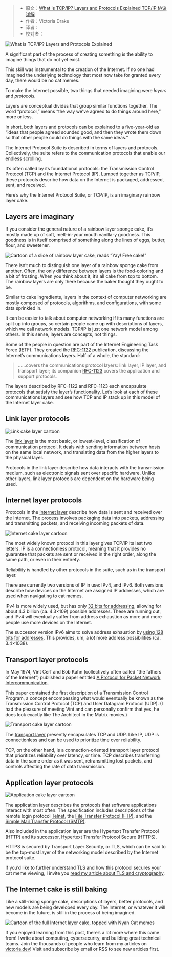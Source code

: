 > * 原文：[What is TCP/IP? Layers and Protocols Explained TCP/IP 协议详解](https://www.freecodecamp.org/news/what-is-tcp-ip-layers-and-protocols-explained/)
> * 作者：Victoria Drake
> * 译者：
> * 校对者：

![What is TCP/IP? Layers and Protocols Explained](https://www.freecodecamp.org/news/content/images/size/w2000/2020/11/cover-2.png)

A significant part of the process of creating something is the ability to imagine things that do not yet exist.

This skill was instrumental to the creation of the Internet. If no one had imagined the underlying technology that most now take for granted every day, there would be no cat memes.

To make the Internet possible, two things that needed imagining were  _layers_  and  _protocols._

Layers are conceptual divides that group similar functions together. The word “protocol,” means “the way we’ve agreed to do things around here,” more or less.

In short, both layers and protocols can be explained to a five-year-old as “ideas that people agreed sounded good, and then they wrote them down so that other people could do things with the same ideas.”

The Internet Protocol Suite is described in terms of layers and protocols. Collectively, the suite refers to the communication protocols that enable our endless scrolling.

It’s often called by its foundational protocols: the Transmission Control Protocol (TCP) and the Internet Protocol (IP). Lumped together as TCP/IP, these protocols describe how data on the Internet is packaged, addressed, sent, and received.

Here’s why the Internet Protocol Suite, or TCP/IP, is an imaginary rainbow layer cake.

## **Layers are imaginary**

If you consider the general nature of a rainbow layer sponge cake, it’s mostly made up of soft, melt-in-your mouth vanilla-y goodness. This goodness is in itself comprised of something along the lines of eggs, butter, flour, and sweetener.

![Cartoon of a slice of rainbow layer cake, reads &ldquo;Yay! Free cake!&quot;](https://www.freecodecamp.org/news/content/images/2020/11/free-cake.png)

There isn’t much to distinguish one layer of a rainbow sponge cake from another. Often, the only difference between layers is the food-coloring and a bit of frosting. When you think about it, it’s all cake from top to bottom. The rainbow layers are only there because the baker thought they ought to be.

Similar to cake ingredients, layers in the context of computer networking are mostly composed of protocols, algorithms, and configurations, with some data sprinkled in.

It can be easier to talk about computer networking if its many functions are split up into groups, so certain people came up with descriptions of layers, which we call network models. TCP/IP is just one network model among others. In this sense, layers are concepts, not things.

Some of the people in question are part of the Internet Engineering Task Force (IETF). They created the  [RFC-1122][1]  publication, discussing the Internet’s communications layers. Half of a whole, the standard:

> ……covers the communications protocol layers: link layer, IP layer, and transport layer; its companion  [RFC-1123][2]  covers the application and support protocols.

The layers described by RFC-1122 and RFC-1123 each encapsulate protocols that satisfy the layer’s functionality. Let’s look at each of these communications layers and see how TCP and IP stack up in this model of the Internet layer cake.

## **Link layer protocols**

![Link cake layer cartoon](https://www.freecodecamp.org/news/content/images/2020/11/link.png)

The  [link layer][3]  is the most basic, or lowest-level, classification of communication protocol. It deals with sending information between hosts on the same local network, and translating data from the higher layers to the physical layer.

Protocols in the link layer describe how data interacts with the transmission medium, such as electronic signals sent over specific hardware. Unlike other layers, link layer protocols are dependent on the hardware being used.

## **Internet layer protocols**

Protocols in the  [Internet layer][4]  describe how data is sent and received over the Internet. The process involves packaging data into packets, addressing and transmitting packets, and receiving incoming packets of data.

![Internet cake layer cartoon](https://www.freecodecamp.org/news/content/images/2020/11/internet.png)

The most widely known protocol in this layer gives TCP/IP its last two letters. IP is a connectionless protocol, meaning that it provides no guarantee that packets are sent or received in the right order, along the same path, or even in their entirety.

Reliability is handled by other protocols in the suite, such as in the transport layer.

There are currently two versions of IP in use: IPv4, and IPv6. Both versions describe how devices on the Internet are assigned IP addresses, which are used when navigating to cat memes.

IPv4 is more widely used, but has only  [32 bits for addressing][5], allowing for about 4.3 billion (ca. 4.3×109) possible addresses. These are running out, and IPv4 will eventually suffer from address exhaustion as more and more people use more devices on the Internet.

The successor version IPv6 aims to solve address exhaustion by  [using 128 bits for addresses][6]. This provides, um, a  _lot_  more address possibilities (ca. 3.4×1038).

## **Transport layer protocols**

In May 1974, Vint Cerf and Bob Kahn (collectively often called “the fathers of the Internet”) published a paper entitled  [A Protocol for Packet Network Intercommunication][7].

This paper contained the first description of a Transmission Control Program, a concept encompassing what would eventually be known as the Transmission Control Protocol (TCP) and User Datagram Protocol (UDP). (I had the pleasure of meeting Vint and can personally confirm that yes, he does look exactly like The Architect in the Matrix movies.)

![Transport cake layer cartoon](https://www.freecodecamp.org/news/content/images/2020/11/transport.png)

The  [transport layer][8]  presently encapsulates TCP and UDP. Like IP, UDP is connectionless and can be used to prioritize time over reliability.

TCP, on the other hand, is a connection-oriented transport layer protocol that prioritizes reliability over latency, or time. TCP describes transferring data in the same order as it was sent, retransmitting lost packets, and controls affecting the rate of data transmission.

## **Application layer protocols**

![Application cake layer cartoon](https://www.freecodecamp.org/news/content/images/2020/11/application.png)

The application layer describes the protocols that software applications interact with most often. The specification includes descriptions of the remote login protocol  [Telnet][9], the  [File Transfer Protocol (FTP)][10], and the  [Simple Mail Transfer Protocol (SMTP)][11].

Also included in the application layer are the Hypertext Transfer Protocol (HTTP) and its successor, Hypertext Transfer Protocol Secure (HTTPS).

HTTPS is secured by Transport Layer Security, or TLS, which can be said to be the top-most layer of the networking model described by the Internet protocol suite.

If you’d like to further understand TLS and how this protocol secures your cat meme viewing, I invite you  [read my article about TLS and cryptography][12].

## **The Internet cake is still baking**

Like a still-rising sponge cake, descriptions of layers, better protocols, and new models are being developed every day. The Internet, or whatever it will become in the future, is still in the process of being imagined.

![Cartoon of the full Internet layer cake, topped with Nyan Cat memes](https://www.freecodecamp.org/news/content/images/2020/11/cake.png)

If you enjoyed learning from this post, there’s a lot more where this came from! I write about computing, cybersecurity, and building great technical teams. Join the thousands of people who learn from my articles on  [victoria.dev][13]! Visit and subscribe by email or RSS to see new articles first.

[1]: https://tools.ietf.org/html/rfc1122
[2]: https://tools.ietf.org/html/rfc1123
[3]: https://tools.ietf.org/html/rfc1122#page-21
[4]: https://tools.ietf.org/html/rfc1122#page-27
[5]: https://tools.ietf.org/html/rfc791#section-2.3
[6]: https://tools.ietf.org/html/rfc8200#section-1
[7]: https://web.archive.org/web/20160304150203/http://ece.ut.ac.ir/Classpages/F84/PrincipleofNetworkDesign/Papers/CK74.pdf
[8]: https://tools.ietf.org/html/rfc1122#page-77
[9]: https://tools.ietf.org/html/rfc1123#section-3
[10]: https://tools.ietf.org/html/rfc1123#section-4
[11]: https://tools.ietf.org/html/rfc1123#section-5
[12]: https://victoria.dev/blog/tls
[13]: https://victoria.dev/
